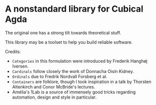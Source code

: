 A nonstandard library for Cubical Agda
======================================

The original one has a strong tilt towards theoretical stuff.

This library may be a toolset to help you build reliable software.

Credits:

- `Categories` in this formulation were introduced by Frederik Hanghøj Iversen.
- `Cardinals` follow closely the work of Donnacha Oisín Kidney.
- `Ordinals` due to Fredrik Nordvall Forsberg et al.
- `Containers` are folklore, though I took inspiration in a talk by Thorsten
  Altenkirch and Conor McBride's lectures.
- Amélia's 1Lab is a source of immensely good tricks regarding automation,
  design and style in particular.
